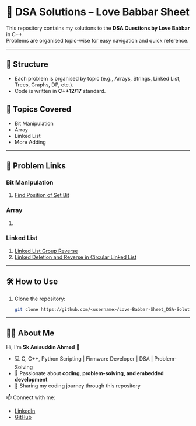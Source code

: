 # 🚀 DSA Solutions – Love Babbar Sheet
This repository contains my solutions to the **DSA Questions by Love Babbar** in C++.  
Problems are organised topic-wise for easy navigation and quick reference.

---

## 📂 Structure
- Each problem is organised by topic (e.g., Arrays, Strings, Linked List, Trees, Graphs, DP, etc.).
- Code is written in **C++12/17** standard.

## 📑 Topics Covered
- Bit Manipulation
- Array
- Linked List
- More Adding
  
---

## 🔗 Problem Links

### Bit Manipulation
1. [Find Position of Set Bit](./Bit%20Manipulation/Find_position_of_set_bit.cpp)

### Array
1. 

### Linked List
1. [Linked List Group Reverse](./Linked%20List/Linked_List_Group_Reverse.cpp)
2. [Linked Deletion and Reverse in Circular Linked List](./Linked%20List/Deletion_and_Reverse_in_Circular_Linked_List.cpp)

---

## 🛠️ How to Use
1. Clone the repository:
   ```bash
   git clone https://github.com/<username>/Love-Babbar-Sheet_DSA-Solutions.git

---

## 👨‍💻 About Me
Hi, I'm **Sk Anisuddin Ahmed** 👋  
- 💻 C, C++, Python Scripting | Firmware Developer | DSA | Problem-Solving  
- 🌱 Passionate about **coding, problem-solving, and embedded development**  
- 🚀 Sharing my coding journey through this repository  

📫 Connect with me:  
- [LinkedIn](https://www.linkedin.com/in/anisuddin2647/)  
- [GitHub](https://github.com/sk-anisuddin-ahmed)  
